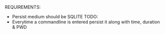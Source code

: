 REQUIREMENTS:
* Persist medium should be SQLITE
TODO:
* Everytime a commandline is entered persist it along with time, duration & PWD

